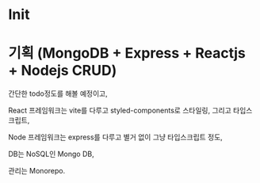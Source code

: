 # Init

# 기획 (MongoDB + Express + Reactjs + Nodejs CRUD)

간단한 todo정도를 해볼 예정이고,

React 프레임워크는 vite를 다루고 styled-components로 스타일링, 그리고 타입스크립트,

Node 프레임워크는 express를 다루고 별거 없이 그냥 타입스크립트 정도,

DB는 NoSQL인 Mongo DB,

관리는 Monorepo.
